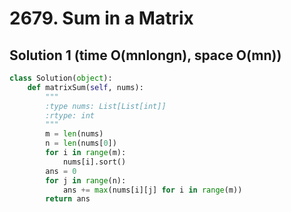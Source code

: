 # 2679. Sum in a Matrix

## Solution 1 (time O(mnlongn), space O(mn))

```python
class Solution(object):
    def matrixSum(self, nums):
        """
        :type nums: List[List[int]]
        :rtype: int
        """
        m = len(nums)
        n = len(nums[0])
        for i in range(m):
            nums[i].sort()
        ans = 0
        for j in range(n):
            ans += max(nums[i][j] for i in range(m))
        return ans
```
